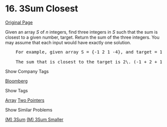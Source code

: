 # 16. 3Sum Closest

[Original Page](https://leetcode.com/problems/3sum-closest/)

Given an array _S_ of _n_ integers, find three integers in _S_ such that the sum is closest to a given number, target. Return the sum of the three integers. You may assume that each input would have exactly one solution.

<pre>    For example, given array S = {-1 2 1 -4}, and target = 1.

    The sum that is closest to the target is 2\. (-1 + 2 + 1 = 2).
</pre>

<div>

<div id="company_tags" class="btn btn-xs btn-warning">Show Company Tags</div>

<span class="hidebutton">[Bloomberg](/company/bloomberg/)</span></div>

<div>

<div id="tags" class="btn btn-xs btn-warning">Show Tags</div>

<span class="hidebutton">[Array](/tag/array/) [Two Pointers](/tag/two-pointers/)</span></div>

<div>

<div id="similar" class="btn btn-xs btn-warning">Show Similar Problems</div>

<span class="hidebutton">[(M) 3Sum](/problems/3sum/) [(M) 3Sum Smaller](/problems/3sum-smaller/)</span></div>
